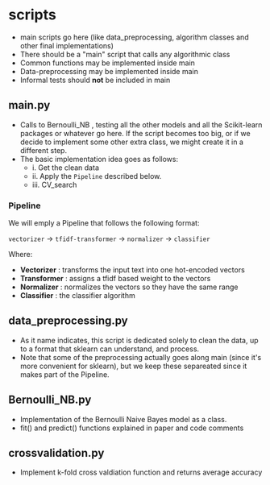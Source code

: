 # scripts 
- main scripts go here (like data_preprocessing, algorithm classes and other final implementations)
- There should be a "main" script that calls any algorithmic class 
- Common functions may be implemented inside main 
- Data-preprocessing may be implemented inside main 
- Informal tests should **not** be included in main

## main.py
- Calls to Bernoulli_NB , testing all the other models and all the Scikit-learn packages or whatever go here. If the script becomes too big, or if we decide to implement some other extra class, we might create it in a different step. 
- The basic implementation idea goes as follows: 
  - i. Get the clean data  
  - ii. Apply the ```Pipeline``` described below. 
  - iii. CV_search 
  
### Pipeline 

We will emply a Pipeline that follows the following format: 

`vectorizer` -> `tfidf-transformer` -> `normalizer` -> `classifier` 

Where: 
 - **Vectorizer** : transforms the input text into one hot-encoded vectors 
 - **Transformer** : assigns a tfidf based weight to the vectors 
 - **Normalizer** : normalizes the vectors so they have the same range 
 - **Classifier** : the classifier algorithm

## data_preprocessing.py 
- As it name indicates, this script is dedicated solely to clean the data, up to a format that sklearn can understand, and process. 
- Note that some of the preprocessing actually goes along main (since it's more convenient for sklearn),  but we keep these separeated since it makes part of the Pipeline. 

## Bernoulli_NB.py 
- Implementation of the Bernoulli Naive Bayes model as a class. 
- fit() and predict() functions explained in paper and code comments

## crossvalidation.py
- Implement k-fold cross valdiation function and returns average accuracy
